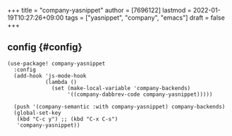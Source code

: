 +++
title = "company-yasnippet"
author = [7696122]
lastmod = 2022-01-19T10:27:26+09:00
tags = ["yasnippet", "company", "emacs"]
draft = false
+++

## config {#config}

```elisp
(use-package! company-yasnippet
  :config
  (add-hook 'js-mode-hook
            (lambda ()
              (set (make-local-variable 'company-backends)
                   '((company-dabbrev-code company-yasnippet)))))

  (push '(company-semantic :with company-yasnippet) company-backends)
  (global-set-key
   (kbd "C-c y") ;; (kbd "C-x C-s")
   'company-yasnippet))
```
